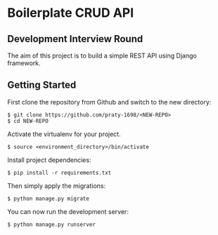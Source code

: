 # Boilerplate CRUD API

## Development Interview Round

The aim of this project is to build a simple REST API using Django framework.

## Getting Started

First clone the repository from Github and switch to the new directory:

    $ git clone https://github.com/praty-1698/<NEW-REPO>
    $ cd NEW-REPO

Activate the virtualenv for your project.

    $ source <environment_directory>/bin/activate

Install project dependencies:

    $ pip install -r requirements.txt


Then simply apply the migrations:

    $ python manage.py migrate


You can now run the development server:

    $ python manage.py runserver
